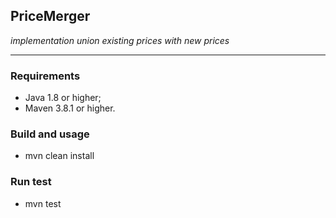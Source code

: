 PriceMerger
-----------
*implementation union existing prices with new prices*
___
### Requirements
- Java 1.8 or higher;
- Maven 3.8.1 or higher.

### Build and usage
- mvn clean install
### Run test
- mvn test